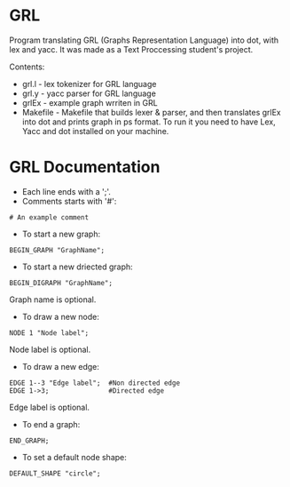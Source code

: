 # GRL
Program translating GRL (Graphs Representation Language) into dot, with lex and yacc. It was made as a Text Proccessing student's project.

Contents:
* grl.l - lex tokenizer for GRL language
* grl.y - yacc parser for GRL language
* grlEx - example graph wrriten in GRL
* Makefile - Makefile that builds lexer & parser, and then translates grlEx into dot and prints graph in ps format. To run it you need to have Lex, Yacc and dot installed on your machine.

# GRL Documentation

* Each line ends with a ';'.
* Comments starts with '#':
```
# An example comment
```
* To start a new graph:
```
BEGIN_GRAPH "GraphName";
```
* To start a new driected graph:
```
BEGIN_DIGRAPH "GraphName";
```
Graph name is optional.
* To draw a new node:
```
NODE 1 "Node label";
```
Node label is optional.
* To draw a new edge:
```
EDGE 1--3 "Edge label";  #Non directed edge
EDGE 1->3;               #Directed edge
```
Edge label is optional.
* To end a graph:
```
END_GRAPH;
```
* To set a default node shape:
```
DEFAULT_SHAPE "circle";
```
